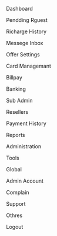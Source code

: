 Dashboard

Pendding Rguest

Richarge History

Messege Inbox

Offer Settings

Card Managemant

Billpay

Banking

Sub Admin

Resellers

Payment History

Reports

Administration

Tools

Global

Admin Account

Complain

Support

Othres

Logout
